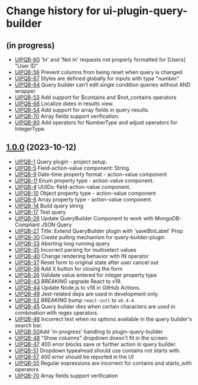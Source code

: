 # Change history for ui-plugin-query-builder

## (in progress)
* [UIPQB-60](https://issues.folio.org/browse/UIPQB-60) 'In' and 'Not In' requests not properly formatted for [Users] "User ID"
* [UIPQB-56](https://issues.folio.org/browse/UIPQB-56) Prevent columns from being reset when query is changed
* [UIPQB-67](https://issues.folio.org/browse/UIPQB-67) Styles are defined globally for inputs with type "number"
* [UIPQB-64](https://issues.folio.org/browse/UIPQB-64) Query builder can’t edit single condition queries without AND wrapper
* [UIPQB-53](https://issues.folio.org/browse/UIPQB-53) Add support for $contains and $not_contains operators
* [UIPQB-66](https://issues.folio.org/browse/UIPQB-66) Localize dates in results view.
* [UIPQB-54](https://issues.folio.org/browse/UIPQB-54) Add support for array fields in query results.
* [UIPQB-70](https://issues.folio.org/browse/UIPQB-70) Array fields support verification.
* [UIPQB-80](https://issues.folio.org/browse/UIPQB-80) Add operators for NumberType and adjust operators for IntegerType.

## [1.0.0](https://github.com/folio-org/ui-plugin-query-builder/tree/v1.0.0) (2023-10-12)

* [UIPQB-1](https://issues.folio.org/browse/UIPQB-1) Query plugin - project setup.
* [UIPQB-5](https://issues.folio.org/browse/UIPQB-5) Field-action-value component: String.
* [UIPQB-9](https://issues.folio.org/browse/UIPQB-9) Date-time property format - action-value component
* [UIPQB-11](https://issues.folio.org/browse/UIPQB-11) Enum property type - action-value component.
* [UIPQB-4](https://issues.folio.org/browse/UIPQB-4) UUIDs: field-action-value component.
* [UIPQB-10](https://issues.folio.org/browse/UIPQB-10) Object property type - action-value component
* [UIPQB-6](https://issues.folio.org/browse/UIPQB-6) Array property type - action-value component.
* [UIPQB-14](https://issues.folio.org/browse/UIPQB-14) Build query string
* [UIPQB-17](https://issues.folio.org/browse/UIPQB-17) Test query
* [UIPQB-28](https://issues.folio.org/browse/UIPQB-28) Update QueryBuilder Component to work with MongoDB-Compliant JSON Query
* [UIPQB-27](https://issues.folio.org/browse/UIPQB-27) Title: Extend QueryBuilder plugin with 'saveBtnLabel' Prop
* [UIPQB-30](https://issues.folio.org/browse/UIPQB-30) Create pulling mechanism for query-builder-plugin
* [UIPQB-33](https://issues.folio.org/browse/UIPQB-33) Aborting long running query
* [UIPQB-35](https://issues.folio.org/browse/UIPQB-35) Incorrect parsing for multiselect values
* [UIPQB-40](https://issues.folio.org/browse/UIPQB-40) Change rendering behavior with IN operator
* [UIPQB-37](https://issues.folio.org/browse/UIPQB-37) Reset form to original state after user cancel out
* [UIPQB-36](https://issues.folio.org/browse/UIPQB-36) Add X button for closing the form
* [UIPQB-26](https://issues.folio.org/browse/UIPQB-26) Validate value entered for integer property type
* [UIPQB-43](https://issues.folio.org/browse/UIPQB-43) *BREAKING* upgrade React to v18.
* [UIPQB-44](https://issues.folio.org/browse/UIPQB-44) Update Node.js to v18 in GitHub Actions.
* [UIPQB-49](https://issues.folio.org/browse/UIPQB-49) Jest-related deps are used in development only.
* [UIPQB-52](https://issues.folio.org/browse/UIPQB-52) *BREAKING* bump `react-intl` to `v6.4.4`.
* [UIPQB-45](https://issues.folio.org/browse/UIPQB-45) Query builder dies when certain characters are used in combination with regex operators.
* [UIPQB-46](https://issues.folio.org/browse/UIPQB-46) Incorrect text when no options available in the query builder's search bar.
* [UIPQB-50](https://issues.folio.org/browse/UIPQB-50)Add 'in-progress' handling to plugin-query-builder
* [UIPQB-48](https://issues.folio.org/browse/UIPQB-48) "Show columns" dropdown doesn't fit in the screen.
* [UIPQB-47](https://issues.folio.org/browse/UIPQB-47) 400 error blocks save or further action in query builder.
* [UIPQB-51](https://issues.folio.org/browse/UIPQB-51) Dropdown typeahead should use contains not starts with.
* [UIPQB-57](https://issues.folio.org/browse/UIPQB-57) 400 error should be reported in the UI
* [UIPQB-55](https://issues.folio.org/browse/UIPQB-55) Regular expressions are incorrect for contains and starts_with operators
* [UIPQB-70](https://issues.folio.org/browse/UIPQB-70) Array fields support verification
